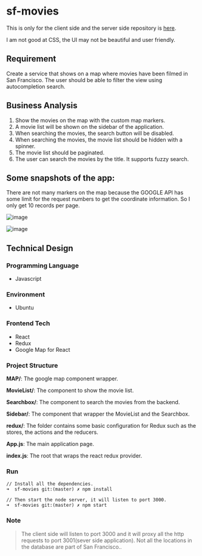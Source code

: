 # sf-movies
This is only for the client side and the server side repository is [here](https://github.com/zestxjest/sf-movies-server).

I am not good at CSS, the UI may not be beautiful and user friendly.

## Requirement
Create a service that shows on a map where movies have been filmed in San Francisco. The
user should be able to filter the view using autocompletion search.

## Business Analysis
1. Show the movies on the map with the custom map markers.
2. A movie list will be shown on the sidebar of the application.
3. When searching the movies, the search button will be disabled.
4. When searching the movies, the movie list should be hidden with a spinner.
5. The movie list should be paginated.
6. The user can search the movies by the title. It supports fuzzy search.

## Some snapshots of the app:
There are not many markers on the map because the GOOGLE API has some limit for the request numbers to get the coordinate information. So I only get 10 records per page.

![image](https://github.com/zestxjest/sf-movies/blob/master/SearchByTitle.jpg?raw=true)

![image](https://github.com/zestxjest/sf-movies/blob/master/Pagination.jpg?raw=true)

## Technical Design
### Programming Language
* Javascript

### Environment
* Ubuntu

### Frontend Tech 
* React
* Redux
* Google Map for React

### Project Structure
**MAP/**: The google map component wrapper.

**MovieList/**: The component to show the movie list.

**Searchbox/**: The component to search the movies from the backend.

**Sidebar/**: The component that wrapper the MovieList and the Searchbox.

**redux/**: The folder contains some basic configuration for Redux such as the stores, the actions and the reducers.

**App.js**: The main application page.

**index.js**: The root that wraps the react redux provider.

### Run
```
// Install all the dependencies.
➜  sf-movies git:(master) ✗ npm install

// Then start the node server, it will listen to port 3000.
➜  sf-movies git:(master) ✗ npm start
```

### Note
> The client side will listen to port 3000 and it will proxy all the http requests to port 3001(sever side application).
> Not all the locations in the database are part of San Francisco..
